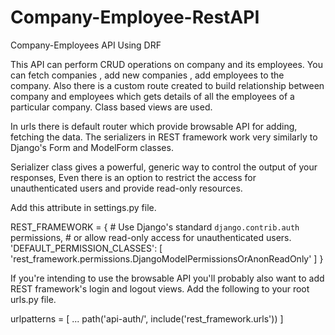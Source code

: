 # Company-Employee-RestAPI
Company-Employees API Using DRF

This API can perform CRUD operations on company and its employees.
You can fetch companies , add new companies , add employees to the company.
Also there is a custom route created to build relationship between company and employees which gets details of all the employees of a particular company.
Class based views are used.

In urls there is default router which provide browsable API for adding, fetching the data.
The serializers in REST framework work very similarly to Django's Form and ModelForm classes. 

Serializer class gives a powerful, generic way to control the output of your responses,
Even there is an option to restrict the access for unauthenticated users and provide read-only resources.

Add this attribute in settings.py file.

REST_FRAMEWORK = {
    # Use Django's standard `django.contrib.auth` permissions,
    # or allow read-only access for unauthenticated users.
    'DEFAULT_PERMISSION_CLASSES': [
        'rest_framework.permissions.DjangoModelPermissionsOrAnonReadOnly'
    ]
}

If you're intending to use the browsable API you'll probably also want to add REST framework's login and logout views. Add the following to your root urls.py file.

urlpatterns = [
    ...
    path('api-auth/', include('rest_framework.urls'))
]
